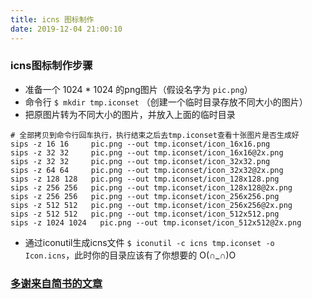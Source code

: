 ```yaml
---
title: icns 图标制作
date: 2019-12-04 21:00:10
---
```

### icns图标制作步骤
-  准备一个 1024 * 1024 的png图片（假设名字为 `pic.png`）
-  命令行 `$ mkdir tmp.iconset` （创建一个临时目录存放不同大小的图片）
-  把原图片转为不同大小的图片，并放入上面的临时目录

```base
# 全部拷贝到命令行回车执行，执行结束之后去tmp.iconset查看十张图片是否生成好
sips -z 16 16     pic.png --out tmp.iconset/icon_16x16.png
sips -z 32 32     pic.png --out tmp.iconset/icon_16x16@2x.png
sips -z 32 32     pic.png --out tmp.iconset/icon_32x32.png
sips -z 64 64     pic.png --out tmp.iconset/icon_32x32@2x.png
sips -z 128 128   pic.png --out tmp.iconset/icon_128x128.png
sips -z 256 256   pic.png --out tmp.iconset/icon_128x128@2x.png
sips -z 256 256   pic.png --out tmp.iconset/icon_256x256.png
sips -z 512 512   pic.png --out tmp.iconset/icon_256x256@2x.png
sips -z 512 512   pic.png --out tmp.iconset/icon_512x512.png
sips -z 1024 1024   pic.png --out tmp.iconset/icon_512x512@2x.png
```

-   通过iconutil生成icns文件 `$ iconutil -c icns tmp.iconset -o Icon.icns`，此时你的目录应该有了你想要的 O(∩_∩)O

###  [多谢来自简书的文章](https://www.jianshu.com/p/e74047f7cc91)
  